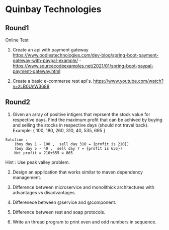 # Quinbay Technologies
## Round1
Online Test

1. Create an api with payment gateway https://www.oodlestechnologies.com/dev-blog/spring-boot-payment-gateway-with-paypal-example/
	-https://www.sourcecodeexamples.net/2021/01/spring-boot-paypal-payment-gateway.html
	
2. Create a basic e-commerse rest api's.  https://www.youtube.com/watch?v=zLB0UnW3688


## Round2
1. Given an array of positive intigers that reprsent the stock value for respective days. Find the maximum profit that can be achived by buying and selling the stocks in respective days (should not travel back).
Example: { 100, 180, 260, 310, 40, 535, 695 }

```
Solution : 
	(buy day 1 - 100 ,  sell day 310 = {profit is 210})
	(buy day 5 - 40 ,  sell day 7 = {profit is 655})
	Net profit = 210+655 = 865
```
Hint : Use peak valley problem.

2. Design an application that works similar to maven dependency management.

3. Difference between microservice and monolithick architectures with advantages vs disadvantages.

4. Differenece between @service and @component.

5. Difference between rest and soap protocols.

6. Write an thread program to print even and odd numbers in sequence.
